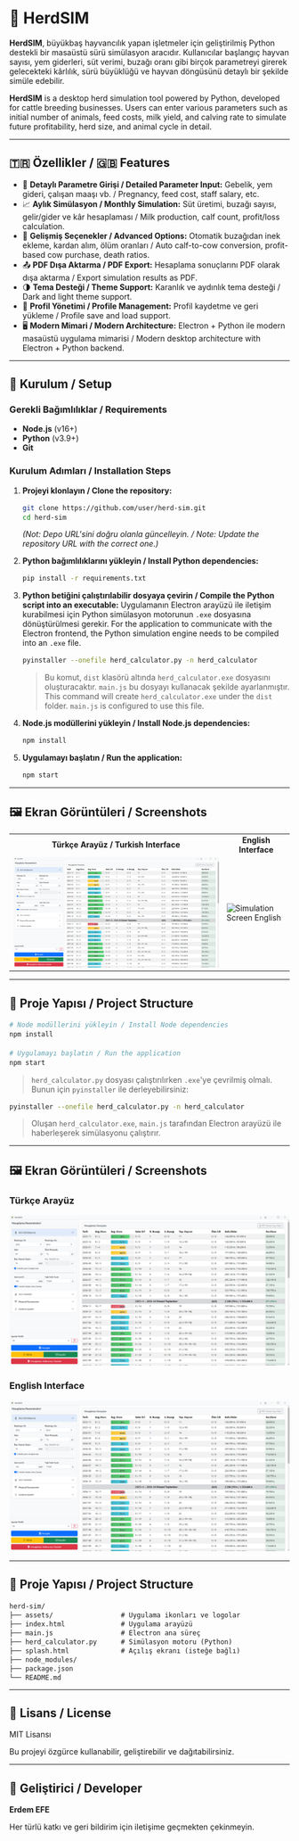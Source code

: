 # 🐄 HerdSIM

**HerdSIM**, büyükbaş hayvancılık yapan işletmeler için geliştirilmiş Python destekli bir masaüstü sürü simülasyon aracıdır. Kullanıcılar başlangıç hayvan sayısı, yem giderleri, süt verimi, buzağı oranı gibi birçok parametreyi girerek gelecekteki kârlılık, sürü büyüklüğü ve hayvan döngüsünü detaylı bir şekilde simüle edebilir.

**HerdSIM** is a desktop herd simulation tool powered by Python, developed for cattle breeding businesses. Users can enter various parameters such as initial number of animals, feed costs, milk yield, and calving rate to simulate future profitability, herd size, and animal cycle in detail.

---

## 🇹🇷 Özellikler / 🇬🇧 Features

- 🧮 **Detaylı Parametre Girişi / Detailed Parameter Input:** Gebelik, yem gideri, çalışan maaşı vb. / Pregnancy, feed cost, staff salary, etc.
- 📈 **Aylık Simülasyon / Monthly Simulation:** Süt üretimi, buzağı sayısı, gelir/gider ve kâr hesaplaması / Milk production, calf count, profit/loss calculation.
- 🔄 **Gelişmiş Seçenekler / Advanced Options:** Otomatik buzağıdan inek ekleme, kardan alım, ölüm oranları / Auto calf-to-cow conversion, profit-based cow purchase, death ratios.
- 📤 **PDF Dışa Aktarma / PDF Export:** Hesaplama sonuçlarını PDF olarak dışa aktarma / Export simulation results as PDF.
- 🌗 **Tema Desteği / Theme Support:** Karanlık ve aydınlık tema desteği / Dark and light theme support.
- 💾 **Profil Yönetimi / Profile Management:** Profil kaydetme ve geri yükleme / Profile save and load support.
- 🖥️ **Modern Mimari / Modern Architecture:** Electron + Python ile modern masaüstü uygulama mimarisi / Modern desktop architecture with Electron + Python backend.

---

## 🚀 Kurulum / Setup

### Gerekli Bağımlılıklar / Requirements

- **Node.js** (v16+)
- **Python** (v3.9+)
- **Git**

### Kurulum Adımları / Installation Steps

1.  **Projeyi klonlayın / Clone the repository:**
    ```bash
    git clone https://github.com/user/herd-sim.git
    cd herd-sim
    ```
    *(Not: Depo URL'sini doğru olanla güncelleyin. / Note: Update the repository URL with the correct one.)*

2.  **Python bağımlılıklarını yükleyin / Install Python dependencies:**
    ```bash
    pip install -r requirements.txt
    ```

3.  **Python betiğini çalıştırılabilir dosyaya çevirin / Compile the Python script into an executable:**
    Uygulamanın Electron arayüzü ile iletişim kurabilmesi için Python simülasyon motorunun `.exe` dosyasına dönüştürülmesi gerekir.
    For the application to communicate with the Electron frontend, the Python simulation engine needs to be compiled into an `.exe` file.
    ```bash
    pyinstaller --onefile herd_calculator.py -n herd_calculator
    ```
    > Bu komut, `dist` klasörü altında `herd_calculator.exe` dosyasını oluşturacaktır. `main.js` bu dosyayı kullanacak şekilde ayarlanmıştır.
    > This command will create `herd_calculator.exe` under the `dist` folder. `main.js` is configured to use this file.

4.  **Node.js modüllerini yükleyin / Install Node.js dependencies:**
    ```bash
    npm install
    ```

5.  **Uygulamayı başlatın / Run the application:**
    ```bash
    npm start
    ```

---

## 🖼️ Ekran Görüntüleri / Screenshots

<table>
  <tr>
    <td align="center"><b>Türkçe Arayüz / Turkish Interface</b></td>
    <td align="center"><b>English Interface</b></td>
  </tr>
  <tr>
    <td><img src="docs/screenshots/simulation_tr.png" alt="Simülasyon Ekranı Türkçe"></td>
    <td><img src="docs/screenshots/simulation_en.png" alt="Simulation Screen English"></td>
  </tr>
</table>

---

## 📁 Proje Yapısı / Project Structure

```bash
# Node modüllerini yükleyin / Install Node dependencies
npm install

# Uygulamayı başlatın / Run the application
npm start
```

> `herd_calculator.py` dosyası çalıştırılırken `.exe`'ye çevrilmiş olmalı. Bunun için `pyinstaller` ile derleyebilirsiniz:

```bash
pyinstaller --onefile herd_calculator.py -n herd_calculator
```

> Oluşan `herd_calculator.exe`, `main.js` tarafından Electron arayüzü ile haberleşerek simülasyonu çalıştırır.

---

## 🖼️ Ekran Görüntüleri / Screenshots

### Türkçe Arayüz

![Simülasyon Ekranı](docs/screenshots/simulation_tr.png)

### English Interface

![Simulation Screen](docs/screenshots/simulation_tr.png)

---

## 📁 Proje Yapısı / Project Structure

```
herd-sim/
├── assets/                 # Uygulama ikonları ve logolar
├── index.html              # Uygulama arayüzü
├── main.js                 # Electron ana süreç
├── herd_calculator.py      # Simülasyon motoru (Python)
├── splash.html             # Açılış ekranı (isteğe bağlı)
├── node_modules/
├── package.json
└── README.md
```

---

## 📃 Lisans / License

MIT Lisansı

Bu projeyi özgürce kullanabilir, geliştirebilir ve dağıtabilirsiniz.

---

## 👤 Geliştirici / Developer

**Erdem EFE**

Her türlü katkı ve geri bildirim için iletişime geçmekten çekinmeyin.
